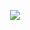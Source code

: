 <p align="center">
<img src="https://readme-typing-svg.herokuapp.com?color=%2336BCF7&center=true&vCenter=true&lines=Project-Ampun-Orang-Banua" />
</p>
